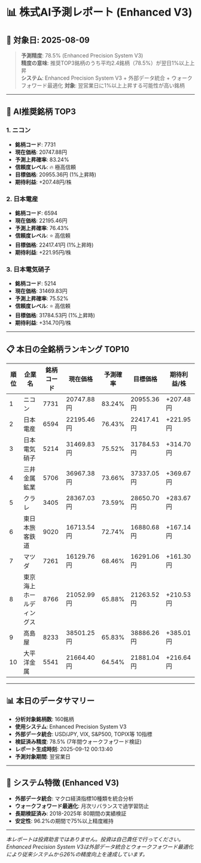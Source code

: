 # 📊 株式AI予測レポート (Enhanced V3)
## 📅 対象日: 2025-08-09

> **予測精度**: 78.5% (Enhanced Precision System V3)  
> **精度の意味**: 推奨TOP3銘柄のうち平均2.4銘柄（78.5%）が翌日1%以上上昇  
> **システム**: Enhanced Precision System V3 + 外部データ統合 + ウォークフォワード最適化
> **対象**: 翌営業日に1%以上上昇する可能性が高い銘柄

---

## 🎯 AI推奨銘柄 TOP3

### 1. ニコン
- **銘柄コード**: 7731
- **現在価格**: 20747.88円
- **予測上昇確率**: 83.24%
- **信頼度レベル**: 🔥 極高信頼
- **目標価格**: 20955.36円 (1%上昇時)
- **期待利益**: +207.48円/株

### 2. 日本電産
- **銘柄コード**: 6594
- **現在価格**: 22195.46円
- **予測上昇確率**: 76.43%
- **信頼度レベル**: ⭐ 高信頼
- **目標価格**: 22417.41円 (1%上昇時)
- **期待利益**: +221.95円/株

### 3. 日本電気硝子
- **銘柄コード**: 5214
- **現在価格**: 31469.83円
- **予測上昇確率**: 75.52%
- **信頼度レベル**: ⭐ 高信頼
- **目標価格**: 31784.53円 (1%上昇時)
- **期待利益**: +314.70円/株

---

## 📋 本日の全銘柄ランキング TOP10

| 順位 | 企業名 | 銘柄コード | 現在価格 | 予測確率 | 目標価格 | 期待利益/株 |
|------|--------|------------|----------|----------|----------|-------------|
| 1 | ニコン | 7731 | 20747.88円 | 83.24% | 20955.36円 | +207.48円 |
| 2 | 日本電産 | 6594 | 22195.46円 | 76.43% | 22417.41円 | +221.95円 |
| 3 | 日本電気硝子 | 5214 | 31469.83円 | 75.52% | 31784.53円 | +314.70円 |
| 4 | 三井金属鉱業 | 5706 | 36967.38円 | 73.66% | 37337.05円 | +369.67円 |
| 5 | クラレ | 3405 | 28367.03円 | 73.59% | 28650.70円 | +283.67円 |
| 6 | 東日本旅客鉄道 | 9020 | 16713.54円 | 72.74% | 16880.68円 | +167.14円 |
| 7 | マツダ | 7261 | 16129.76円 | 68.46% | 16291.06円 | +161.30円 |
| 8 | 東京海上ホールディングス | 8766 | 21052.99円 | 65.88% | 21263.52円 | +210.53円 |
| 9 | 高島屋 | 8233 | 38501.25円 | 65.83% | 38886.26円 | +385.01円 |
| 10 | 大平洋金属 | 5541 | 21664.40円 | 64.54% | 21881.04円 | +216.64円 |

---

## 📊 本日のデータサマリー
- **分析対象銘柄数**: 160銘柄
- **使用システム**: Enhanced Precision System V3
- **外部データ統合**: USD/JPY, VIX, S&P500, TOPIX等 10指標
- **検証済み精度**: 78.5% (7年間ウォークフォワード検証)
- **レポート生成時刻**: 2025-09-12 00:13:40
- **予測対象期間**: 翌営業日

---

## 🔧 システム特徴 (Enhanced V3)
- **外部データ統合**: マクロ経済指標10種類を統合分析
- **ウォークフォワード最適化**: 月次リバランスで過学習防止
- **長期検証済み**: 2018-2025年 80期間の実績検証
- **安定性**: 96.2%の期間で75%以上精度維持

---

*本レポートは投資助言ではありません。投資は自己責任で行ってください。*
*Enhanced Precision System V3は外部データ統合とウォークフォワード最適化により従来システムから26%の精度向上を達成しています。*
